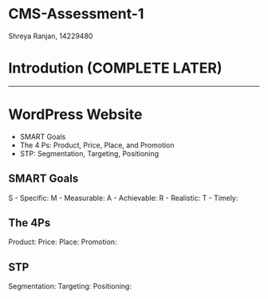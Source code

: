 # CMS-Assessment-1
Shreya Ranjan, 14229480

# Introdution (COMPLETE LATER)
------------------------

# WordPress Website
- SMART Goals
- The 4 Ps: Product, Price, Place, and Promotion
- STP: Segmentation, Targeting, Positioning

## SMART Goals
S - Specific: 
M - Measurable: 
A - Achievable: 
R - Realistic:
T - Timely: 

## The 4Ps
Product: 
Price:
Place:
Promotion:

## STP
Segmentation:
Targeting:
Positioning: 
